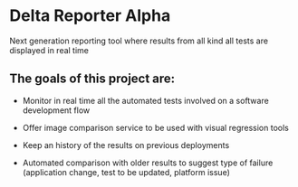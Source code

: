 # Delta Reporter Alpha

Next generation reporting tool where results from all kind all tests are displayed in real time

## The goals of this project are:

- Monitor in real time all the automated tests involved on a software development flow

- Offer image comparison service to be used with visual regression tools

- Keep an history of the results on previous deployments

- Automated comparison with older results to suggest type of failure (application change, test to be updated, platform issue)
